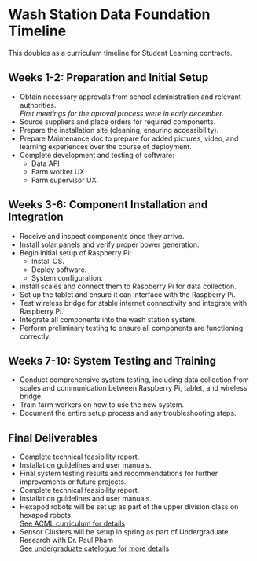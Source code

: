 # Wash Station Data Foundation Timeline
This doubles as a curriculum timeline for Student Learning contracts. 

## Weeks 1-2: Preparation and Initial Setup
-   Obtain necessary approvals from school administration and relevant authorities.  
    *First meetings for the aproval process were in early december.*
-   Source suppliers and place orders for required components.
-   Prepare the installation site (cleaning, ensuring accessibility).
-   Prepare Maintenance doc to prepare for added pictures, video, and learning experiences over the course of deployment.
-   Complete development and testing of software:
    - Data API
    - Farm worker UX
    - Farm supervisor UX.

## Weeks 3-6: Component Installation and Integration
-   Receive and inspect components once they arrive.
-   Install solar panels and verify proper power generation.
-   Begin initial setup of Raspberry Pi:
    - Install OS.
    - Deploy software.
    - System configuration.
-   install scales and connect them to Raspberry Pi for data collection.
-   Set up the tablet and ensure it can interface with the Raspberry Pi.
-   Test wireless bridge for stable internet connectivity and integrate with Raspberry Pi.
-   Integrate all components into the wash station system.
-   Perform preliminary testing to ensure all components are functioning correctly.

## Weeks 7-10: System Testing and Training
-   Conduct comprehensive system testing, including data collection from scales and communication between Raspberry Pi, tablet, and wireless bridge.
-   Train farm workers on how to use the new system.
-   Document the entire setup process and any troubleshooting steps.

## Final Deliverables
-   Complete technical feasibility report.
-   Installation guidelines and user manuals.
-   Final system testing results and recommendations for further improvements or future projects.
-   Complete technical feasibility report.
-   Installation guidelines and user manuals.
-   Hexapod robots will be set up as part of the upper division class on hexapod robots.  
    [See ACML curriculum for details](https://www.evergreen.edu/catalog/offering/advanced-computing-and-machine-learning-42373)
-   Sensor Clusters will be setup in spring as part of Undergraduate Research with Dr. Paul Pham  
    [See undergraduate catelogue for more details](https://www.evergreen.edu/catalog/offering/undergraduate-research-with-p-pham-46460-1)
